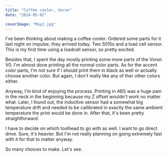 ```yaml
---
title: "Coffee cooler, Voron"
date: "2024-05-02"

coverImage: "May2.jpg"
---
```

<!--more-->
I've been thinking about making a coffee cooler. Ordered some parts for it last night on impulse, they arrived today. Two 5015s and a load cell sensor. This is my first time using a loadcell sensor, so pretty excited.

Besides that, I spent the day mostly printing some more parts of the Voron V0. I'm almost done printing all the normal color parts. As for the accent color parts, I'm not sure if I should print them in black as well or actually choose another color. But again, I don't really like any of ther other colors either. 

Anyway, I'm kind of enjoying the process. Printing in ABS was a huge pain in the neck in the beginning because my Z offset wouldn't work no matter what. Later, I found out, the inductive sensor had a somewhat big temperature drift and needed to be callibrated in exactly the same ambient temperature the print would be done in. After that, it's been pretty straightforward. 

I have to decide on which toolhead to go with as well. I want to go direct drive. Sure, it's heavier. But I'm not really planning on going extremely fast with it for that to matter anyway.

So many choices to make. Let's see. 
